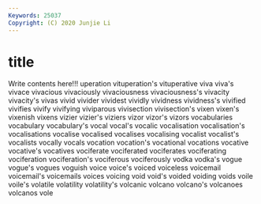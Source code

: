 ```yaml
---
Keywords: 25037
Copyright: (C) 2020 Junjie Li
---
```


# title

Write contents here!!!
uperation 
vituperation's 
vituperative 
viva 
viva's 
vivace
vivacious 
vivaciously 
vivaciousness 
vivaciousness's 
vivacity 
vivacity's 
vivas 
vivid 
vivider 
vividest
vividly 
vividness 
vividness's 
vivified 
vivifies 
vivify 
vivifying 
viviparous 
vivisection 
vivisection's
vixen 
vixen's 
vixenish 
vixens 
vizier 
vizier's 
viziers 
vizor 
vizor's 
vizors
vocabularies 
vocabulary 
vocabulary's 
vocal 
vocal's 
vocalic 
vocalisation 
vocalisation's 
vocalisations 
vocalise
vocalised 
vocalises 
vocalising 
vocalist 
vocalist's 
vocalists 
vocally 
vocals 
vocation 
vocation's
vocational 
vocations 
vocative 
vocative's 
vocatives 
vociferate 
vociferated 
vociferates 
vociferating 
vociferation
vociferation's 
vociferous 
vociferously 
vodka 
vodka's 
vogue 
vogue's 
vogues 
voguish 
voice
voice's 
voiced 
voiceless 
voicemail 
voicemail's 
voicemails 
voices 
voicing 
void 
void's
voided 
voiding 
voids 
voile 
voile's 
volatile 
volatility 
volatility's 
volcanic 
volcano
volcano's 
volcanoes 
volcanos 
vole 
